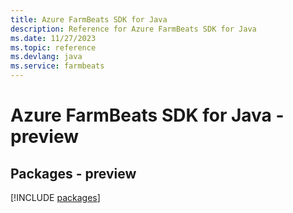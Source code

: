 ```yaml
---
title: Azure FarmBeats SDK for Java
description: Reference for Azure FarmBeats SDK for Java
ms.date: 11/27/2023
ms.topic: reference
ms.devlang: java
ms.service: farmbeats
---
```

# Azure FarmBeats SDK for Java - preview
## Packages - preview
[!INCLUDE [packages](farmbeats-index.md)]